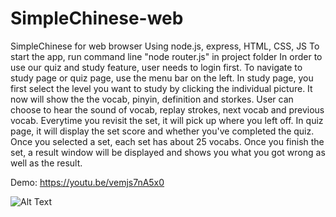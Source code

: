 # SimpleChinese-web
SimpleChinese for web browser
Using node.js, express, HTML, CSS, JS
To start the app, run command line "node router.js" in project folder
In order to use our quiz and study feature, user needs to login first.
To navigate to study page or quiz page, use the menu bar on the left.
In study page, you first select the level you want to study by clicking the individual picture. It now will show the the vocab, pinyin, definition and storkes. User can choose to hear the sound of vocab, replay strokes, next vocab and previous vocab. Everytime you revisit the set, it will pick up where you left off.
In quiz page, it will display the set score and whether you've completed the quiz. Once you selected a set, each set has about 25 vocabs. Once you finish the set, a result window will be displayed and shows you what you got wrong as well as the result. 

Demo: https://youtu.be/vemjs7nA5x0

![Alt Text](https://imgur.com/a/diKqhFh)
